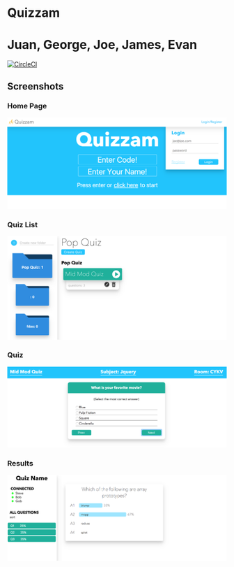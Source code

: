 # Quizzam
# Juan, George, Joe, James, Evan
[![CircleCI](https://circleci.com/gh/EvanSays/Quizzam/tree/master.svg?style=svg)](https://circleci.com/gh/EvanSays/Quizzam/tree/master)


## Screenshots

### Home Page
![home](./screenshots/home.png)

### Quiz List
![quizlist](./screenshots/quizlist.png)

### Quiz
![quiz](./screenshots/quiz.png)

### Results
![chart](./screenshots/chart.png)
